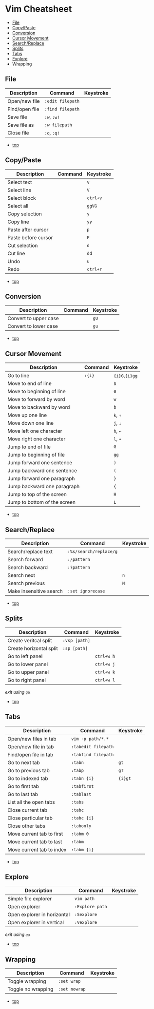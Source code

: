 # Vim Cheatsheet


- [File](#file)
- [Copy/Paste](#copypaste)
- [Conversion](#conversion)
- [Cursor Movement](#cursormovement)
- [Search/Replace](#searchreplace)
- [Splits](#splits)
- [Tabs](#tabs)
- [Explore](#explore)
- [Wrapping](#wrapping)


## File 

| Description                   | Command               | Keystroke     |
| ----------------------------- | --------------------- | ------------- | 
| Open/new file                 | `:edit filepath`      |               | 
| Find/open file                | `:find filepath`      |               | 
| Save file                     | `:w`, `:w!`           |               | 
| Save file as                  | `:w filepath`         |               | 
| Close file                    | `:q`, `:q!`           |               | 

- [top](#vim-cheatsheet)



## Copy/Paste

| Description                   | Command               | Keystroke     |
| ----------------------------- | --------------------- | ------------- | 
| Select text                   |                       | `v`           | 
| Select line                   |                       | `V`           |
| Select block                  |                       | `ctrl+v`      |
| Select all                    |                       | `ggVG`        |
| Copy selection                |                       | `y`           |
| Copy line                     |                       | `yy`          |
| Paste after cursor            |                       | `p`           |
| Paste before cursor           |                       | `P`           |
| Cut selection                 |                       | `d`           |
| Cut line                      |                       | `dd`          |
| Undo                          |                       | `u`           |
| Redo                          |                       | `ctrl+r`      |

- [top](#vim-cheatsheet)



## Conversion

| Description                   | Command               | Keystroke     |
| ----------------------------- | --------------------- | ------------- | 
| Convert to upper case         |                       | `gU`
| Convert to lower case         |                       | `gu`

- [top](#vim-cheatsheet)



## Cursor Movement

| Description                   | Command               | Keystroke     |
| ----------------------------- | --------------------- | ------------- | 
| Go to line                    | `:{i}`                | `{i}G`,`{i}gg`| 
| Move to end of line           |                       | `$`           | 
| Move to beginning of line     |                       | `0`           | 
| Move to forward by word       |                       | `w`           | 
| Move to backward by word      |                       | `b`           | 
| Move up one line              |                       | `k`, `↑`      | 
| Move down one line            |                       | `j`, `↓`      | 
| Move left one character       |                       | `h`, `←`      | 
| Move right one character      |                       | `l`, `➡`      | 
| Jump to end of file           |                       | `G`           | 
| Jump to beginning of file     |                       | `gg`          | 
| Jump forward one sentence     |                       | `)`           | 
| Jump backward one sentence    |                       | `(`           | 
| Jump forward one paragraph    |                       | `}`           | 
| Jump backward one paragraph   |                       | `{`           | 
| Jump to top of the screen     |                       | `H`           | 
| Jump to bottom of the screen  |                       | `L`           | 

- [top](#vim-cheatsheet)



## Search/Replace

| Description                   | Command               | Keystroke     |
| ----------------------------- | --------------------- | ------------- | 
| Search/replace text           | `:%s/search/replace/g`|               |
| Search forward                | `:/pattern`           |               |   
| Search backward               | `:?pattern`           |               |
| Search next                   |                       | `n`           |
| Search previous               |                       | `N`           |
| Make insensitive search       | `:set ignorecase`     |               |

- [top](#vim-cheatsheet)



## Splits

| Description                   | Command               | Keystroke     |
| ----------------------------- | --------------------- | ------------- | 
| Create veritcal split         | `:vsp [path]`         |               | 
| Create horizontal split       | `:sp [path]`          |               | 
| Go to left panel              |                       | `ctrl+w h`    | 
| Go to lower panel             |                       | `ctrl+w j`    | 
| Go to upper panel             |                       | `ctrl+w k`    | 
| Go to right panel             |                       | `ctrl+w l`    | 

*exit using `qa`*

- [top](#vim-cheatsheet)



## Tabs

| Description                   | Command               | Keystroke     |
| ----------------------------- | --------------------- | ------------- | 
| Open/new files in tab         | `vim -p path/*.*`     |               | 
| Open/new file in tab          | `:tabedit filepath`   |               | 
| Find/open file in tab         | `:tabfind filepath`   |               | 
| Go to next tab                | `:tabn`               | `gt`          | 
| Go to previous tab            | `:tabp`               | `gT`          | 
| Go to indexed tab             | `:tabn {i}`           | `{i}gt`       | 
| Go to first tab               | `:tabfirst`           |               | 
| Go to last tab                | `:tablast`            |               | 
| List all the open tabs        | `:tabs`               |               | 
| Close current tab             | `:tabc`               |               | 
| Close particular tab          | `:tabc {i}`           |               | 
| Close other tabs              | `:tabonly`            |               | 
| Move current tab to first     | `:tabm 0`             |               | 
| Move current tab to last      | `:tabm`               |               | 
| Move current tab to index     | `:tabm {i}`           |               | 

- [top](#vim-cheatsheet)



## Explore

| Description                   | Command               | Keystroke     |
| ----------------------------- | --------------------- | ------------- | 
| Simple file explorer          | `vim path`            |               | 
| Open explorer                 | `:Explore path`       |               | 
| Open explorer in horizontal   | `:Sexplore`           |               | 
| Open explorer in vertical     | `:Vexplore`           |               | 

*exit using `qa`*

- [top](#vim-cheatsheet)



## Wrapping

| Description                   | Command               | Keystroke     |
| ----------------------------- | --------------------- | ------------- | 
| Toggle wrapping               | `:set wrap`           |               |
| Toggle no wrapping            | `:set nowrap`         |               |

- [top](#vim-cheatsheet)

